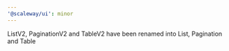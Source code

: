 ```yaml
---
'@scaleway/ui': minor
---
```


ListV2, PaginationV2 and TableV2 have been renamed into List, Pagination and Table
